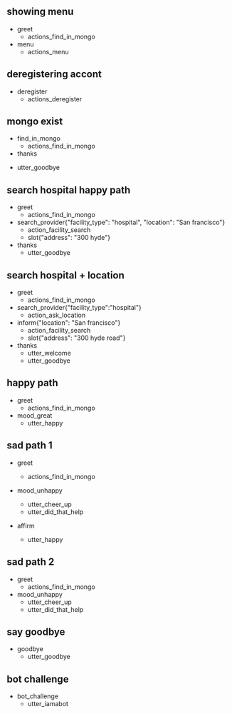 ## showing menu
* greet
  - actions_find_in_mongo
* menu
  - actions_menu

## deregistering accont
* deregister
  - actions_deregister

## mongo exist
* find_in_mongo
  - actions_find_in_mongo
* thanks
 - utter_goodbye
 
 
## search hospital happy path
* greet
  - actions_find_in_mongo
* search_provider{"facility_type": "hospital", "location": "San francisco"}
  - action_facility_search
  - slot{"address": "300 hyde"}
* thanks
  - utter_goodbye
 
## search hospital + location
* greet
  - actions_find_in_mongo
* search_provider{"facility_type":"hospital"}
  - action_ask_location
* inform{"location": "San francisco"}
  - action_facility_search
  - slot{"address": "300 hyde road"}
* thanks
  - utter_welcome
  - utter_goodbye
  
## happy path
* greet
  - actions_find_in_mongo
* mood_great
  - utter_happy

## sad path 1
* greet
  - actions_find_in_mongo

* mood_unhappy
  - utter_cheer_up
  - utter_did_that_help
* affirm
  - utter_happy

## sad path 2
* greet
  - actions_find_in_mongo
* mood_unhappy
  - utter_cheer_up
  - utter_did_that_help


## say goodbye
* goodbye
  - utter_goodbye

## bot challenge
* bot_challenge
  - utter_iamabot
